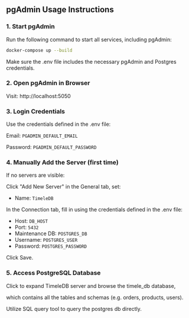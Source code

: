 ## pgAdmin Usage Instructions

### 1. Start pgAdmin

Run the following command to start all services, including pgAdmin:

```bash
docker-compose up --build
```
Make sure the .env file includes the necessary pgAdmin and Postgres credentials.

### 2. Open pgAdmin in Browser

Visit: http://localhost:5050

### 3. Login Credentials

Use the credentials defined in the .env file:

Email: `PGADMIN_DEFAULT_EMAIL`

Password: `PGADMIN_DEFAULT_PASSWORD`

### 4. Manually Add the Server (first time)

If no servers are visible:

Click "Add New Server" in the General tab, set:

* Name: `TimeleDB`

In the Connection tab, fill in using the credentials defined in the .env file:

* Host: `DB_HOST`
* Port: `5432`
* Maintenance DB: `POSTGRES_DB`
* Username: `POSTGRES_USER`
* Password: `POSTGRES_PASSWORD`

Click Save.

### 5. Access PostgreSQL Database

Click to expand TimeleDB server and browse the timele_db database,

which contains all the tables and schemas (e.g. orders, products, users).

Utilize SQL query tool to query the postgres db directly.
